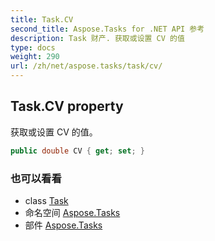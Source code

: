 ```yaml
---
title: Task.CV
second_title: Aspose.Tasks for .NET API 参考
description: Task 财产. 获取或设置 CV 的值
type: docs
weight: 290
url: /zh/net/aspose.tasks/task/cv/
---
```

## Task.CV property

获取或设置 CV 的值。

```csharp
public double CV { get; set; }
```

### 也可以看看

* class [Task](../)
* 命名空间 [Aspose.Tasks](../../task/)
* 部件 [Aspose.Tasks](../../../)


